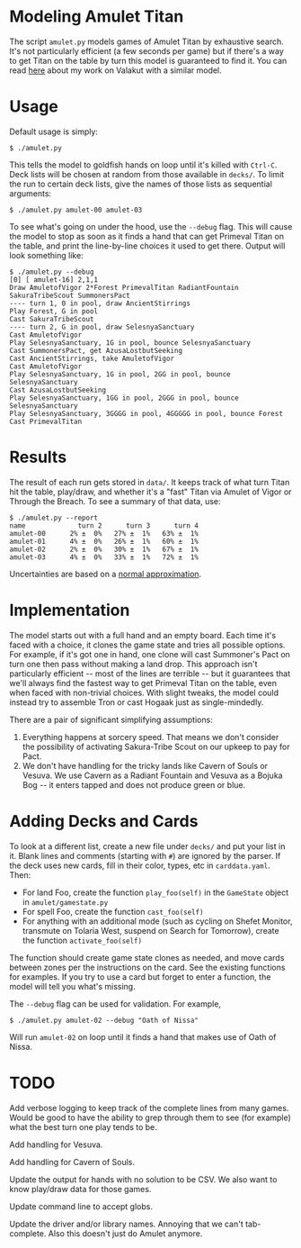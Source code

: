 # Modeling Amulet Titan

The script `amulet.py` models games of Amulet Titan by exhaustive search. It's not particularly efficient (a few seconds per game) but if there's a way to get Titan on the table by turn this model is guaranteed to find it. You can read [here](http://charles.uno/valakut-simulation/) about my work on Valakut with a similar model.

# Usage

Default usage is simply:

```
$ ./amulet.py
```

This tells the model to goldfish hands on loop until it's killed with `Ctrl-C`. Deck lists will be chosen at random from those available in `decks/`. To limit the run to certain deck lists, give the names of those lists as sequential arguments:

```
$ ./amulet.py amulet-00 amulet-03
```

To see what's going on under the hood, use the `--debug` flag. This will cause the model to stop as soon as it finds a hand that can get Primeval Titan on the table, and print the line-by-line choices it used to get there. Output will look something like:

```
$ ./amulet.py --debug
[0] [ amulet-16] 2,1,1
Draw AmuletofVigor 2*Forest PrimevalTitan RadiantFountain SakuraTribeScout SummonersPact
---- turn 1, 0 in pool, draw AncientStirrings
Play Forest, G in pool
Cast SakuraTribeScout
---- turn 2, G in pool, draw SelesnyaSanctuary
Cast AmuletofVigor
Play SelesnyaSanctuary, 1G in pool, bounce SelesnyaSanctuary
Cast SummonersPact, get AzusaLostbutSeeking
Cast AncientStirrings, take AmuletofVigor
Cast AmuletofVigor
Play SelesnyaSanctuary, 1G in pool, 2GG in pool, bounce SelesnyaSanctuary
Cast AzusaLostbutSeeking
Play SelesnyaSanctuary, 1GG in pool, 2GGG in pool, bounce SelesnyaSanctuary
Play SelesnyaSanctuary, 3GGGG in pool, 4GGGGG in pool, bounce Forest
Cast PrimevalTitan
```

# Results

The result of each run gets stored in `data/`. It keeps track of what turn Titan hit the table, play/draw, and whether it's a "fast" Titan via Amulet of Vigor or Through the Breach. To see a summary of that data, use:

```
$ ./amulet.py --report
name             turn 2      turn 3      turn 4
amulet-00      2% ±  0%   27% ±  1%   63% ±  1%
amulet-01      4% ±  0%   26% ±  1%   60% ±  1%
amulet-02      2% ±  0%   30% ±  1%   67% ±  1%
amulet-03      4% ±  0%   33% ±  1%   72% ±  1%
```

Uncertainties are based on a [normal approximation](https://alexgude.com/blog/fate-dice-intervals/). 

# Implementation

The model starts out with a full hand and an empty board. Each time it's faced with a choice, it clones the game state and tries all possible options. For example, if it's got one in hand, one clone will cast Summoner's Pact on turn one then pass without making a land drop. This approach isn't particularly efficient -- most of the lines are terrible -- but it guarantees that we'll always find the fastest way to get Primeval Titan on the table, even when faced with non-trivial choices. With slight tweaks, the model could instead try to assemble Tron or cast Hogaak just as single-mindedly.

There are a pair of significant simplifying assumptions:

1. Everything happens at sorcery speed. That means we don't consider the possibility of activating Sakura-Tribe Scout on our upkeep to pay for Pact.
2. We don't have handling for the tricky lands like Cavern of Souls or Vesuva. We use Cavern as a Radiant Fountain and Vesuva as a Bojuka Bog -- it enters tapped and does not produce green or blue.

# Adding Decks and Cards

To look at a different list, create a new file under `decks/` and put your list in it. Blank lines and comments (starting with `#`) are ignored by the parser. If the deck uses new cards, fill in their color, types, etc in `carddata.yaml`. Then:

- For land Foo, create the function `play_foo(self)` in the `GameState` object in `amulet/gamestate.py`
- For spell Foo, create the function `cast_foo(self)`
- For anything with an additional mode (such as cycling on Shefet Monitor, transmute on Tolaria West, suspend on Search for Tomorrow), create the function `activate_foo(self)`

The function should create game state clones as needed, and move cards between zones per the instructions on the card. See the existing functions for examples. If you try to use a card but forget to enter a function, the model will tell you what's missing.

The `--debug` flag can be used for validation. For example, 

```
$ ./amulet.py amulet-02 --debug "Oath of Nissa"
```

Will run `amulet-02` on loop until it finds a hand that makes use of Oath of Nissa. 

# TODO

Add verbose logging to keep track of the complete lines from many games. Would be good to have the ability to grep through them to see (for example) what the best turn one play tends to be. 

Add handling for Vesuva.

Add handling for Cavern of Souls.

Update the output for hands with no solution to be CSV. We also want to know play/draw data for those games. 

Update command line to accept globs. 

Update the driver and/or library names. Annoying that we can't tab-complete. Also this doesn't just do Amulet anymore. 
